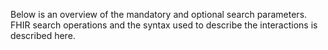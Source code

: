 Below is an overview of the mandatory and optional search parameters. FHIR search operations and the syntax used to describe the interactions is described here.